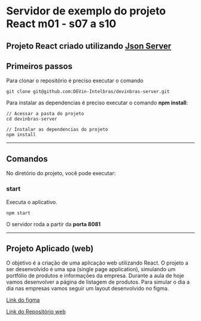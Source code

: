 # Servidor de exemplo do projeto React m01 - s07 a s10

## Projeto React criado utilizando [Json Server](https://github.com/typicode/json-server)

## Primeiros passos

Para clonar o repositório é preciso executar o comando

```
git clone git@github.com:DEVin-Intelbras/devinbras-server.git
```

Para instalar as dependencias é preciso executar o comando **npm install**:

```
// Acessar a pasta do projeto
cd devinbras-server

// Instalar as dependencias do projeto
npm install
```

---

## Comandos

No diretório do projeto, você pode executar:

### **start**

Executa o aplicativo.

```
npm start
```

O servidor roda a partir da **porta 8081**

---

## Projeto Aplicado (web)

O objetivo é a criação de uma aplicação web utilizando React.
O projeto a ser desenvolvido é uma spa (single page application), simulando um portfólio de produtos e informações da empresa.
Durante a aula de hoje vamos desenvolver a página de listagem de produtos.
Para simular o dia a dia nas empresas vamos seguir um layout desenvolvido no figma.

[Link do figma](https://www.figma.com/file/YszgWWhUqdTgteuqG5ZCMw/DevInBras?node-id=0%3A1)

[Link do Repositório web](https://github.com/DEVin-Intelbras/devinbras-server)
